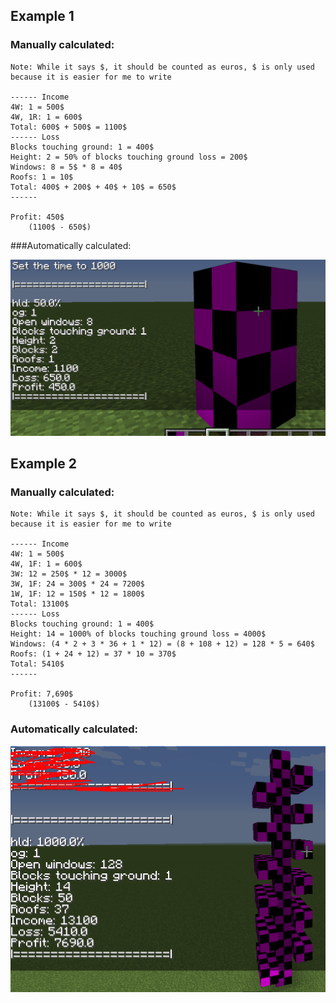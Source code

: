 ## Example 1

### Manually calculated:

```
Note: While it says $, it should be counted as euros, $ is only used because it is easier for me to write

------ Income
4W: 1 = 500$
4W, 1R: 1 = 600$
Total: 600$ + 500$ = 1100$
------ Loss
Blocks touching ground: 1 = 400$
Height: 2 = 50% of blocks touching ground loss = 200$
Windows: 8 = 5$ * 8 = 40$
Roofs: 1 = 10$
Total: 400$ + 200$ + 40$ + 10$ = 650$
------

Profit: 450$
    (1100$ - 650$)
```

###Automatically calculated:

![](./example1.png)

## Example 2

### Manually calculated:

```
Note: While it says $, it should be counted as euros, $ is only used because it is easier for me to write 

------ Income
4W: 1 = 500$
4W, 1F: 1 = 600$
3W: 12 = 250$ * 12 = 3000$
3W, 1F: 24 = 300$ * 24 = 7200$
1W, 1F: 12 = 150$ * 12 = 1800$
Total: 13100$
------ Loss
Blocks touching ground: 1 = 400$
Height: 14 = 1000% of blocks touching ground loss = 4000$
Windows: (4 * 2 + 3 * 36 + 1 * 12) = (8 + 108 + 12) = 128 * 5 = 640$
Roofs: (1 + 24 + 12) = 37 * 10 = 370$
Total: 5410$
------

Profit: 7,690$
	(13100$ - 5410$) 
```

### Automatically calculated:

![](./example2.png)